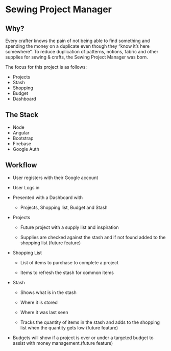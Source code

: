 # Sewing Project Manager

## Why?

Every crafter knows the pain of not being able to find something and spending the money on a duplicate even though they “know it’s here somewhere”. To reduce duplication of patterns, notions, fabric and other supplies for sewing & crafts, the Sewing Project Manager was born.

The focus for this project is as follows:

- Projects
- Stash
- Shopping
- Budget
- Dashboard

## The Stack

- Node
- Angular
- Bootstrap
- Firebase
- Google Auth

## Workflow

- User registers with their Google account

- User Logs in

- Presented with a Dashboard with

  - Projects, Shopping list, Budget and Stash

- Projects

  - Future project with a supply list and inspiration

  - Supplies are checked against the stash and if not found added to the shopping list (future feature)

- Shopping List

  - List of items to purchase to complete a project

  - Items to refresh the stash for common items

- Stash

  - Shows what is in the stash

  - Where it is stored

  - Where it was last seen

  - Tracks the quantity of items in the stash and adds to the shopping list when the quantity gets low (future feature)

- Budgets will show if a project is over or under a targeted budget to assist with money management.(future feature)
